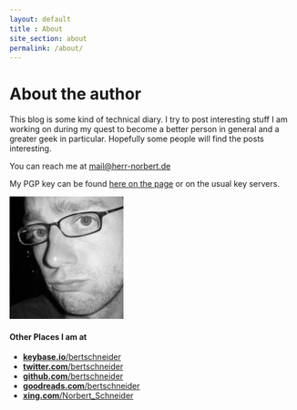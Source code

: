 ```yaml
---
layout: default
title : About
site_section: about
permalink: /about/
---
```


# About the author

This blog is some kind of technical diary. I try to post interesting
stuff I am working on during my quest to become a better person in
general and a greater geek in particular. Hopefully some people will
find the posts interesting.

You can reach me at mail@herr-norbert.de

My PGP key can be found [here on the page](../resources/key.txt) or on the usual key servers.

![Norbert Schneider](/images/norbertschneider.jpg)

#### Other Places I am at

 - [__keybase.io__/bertschneider](https://keybase.io/bertschneider)
 - [__twitter.com__/bertschneider](http://twitter.com/bertschneider)
 - [__github.com__/bertschneider](http://github.com/bertschneider)
 - [__goodreads.com__/bertschneider](https://www.goodreads.com/bertschneider)
 - [__xing.com__/Norbert_Schneider](https://www.xing.com/profile/Norbert_Schneider16)
